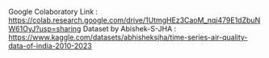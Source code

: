 Google Colaboratory Link : https://colab.research.google.com/drive/1UtmgHEz3CaoM_nqj479E1dZbuNW61OyJ?usp=sharing
Dataset by Abishek-S-JHA : https://www.kaggle.com/datasets/abhisheksjha/time-series-air-quality-data-of-india-2010-2023
